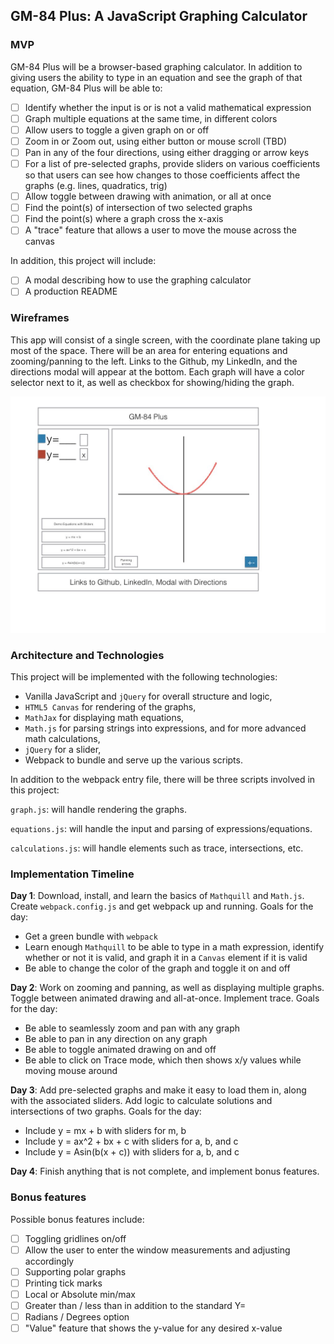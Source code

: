 ## GM-84 Plus: A JavaScript Graphing Calculator

### MVP

GM-84 Plus will be a browser-based graphing calculator. In addition to giving users the ability to type in an equation and see the graph of that equation, GM-84 Plus will be able to:

- [ ] Identify whether the input is or is not a valid mathematical expression
- [ ] Graph multiple equations at the same time, in different colors
- [ ] Allow users to toggle a given graph on or off
- [ ] Zoom in or Zoom out, using either button or mouse scroll (TBD)
- [ ] Pan in any of the four directions, using either dragging or arrow keys
- [ ] For a list of pre-selected graphs, provide sliders on various coefficients so that users can see how changes to those coefficients affect the graphs (e.g. lines, quadratics, trig)
- [ ] Allow toggle between drawing with animation, or all at once
- [ ] Find the point(s) of intersection of two selected graphs
- [ ] Find the point(s) where a graph cross the x-axis
- [ ] A "trace" feature that allows a user to move the mouse across the canvas

In addition, this project will include:

- [ ] A modal describing how to use the graphing calculator
- [ ] A production README

### Wireframes

This app will consist of a single screen, with the coordinate plane taking up most of the space. There will be an area for entering equations and zooming/panning to the left. Links to the Github, my LinkedIn, and the directions modal will appear at the bottom. Each graph will have a color selector next to it, as well as checkbox for showing/hiding the graph.

![wireframes](https://github.com/gmichnikov/gm-84-plus/blob/master/wireframes/wireframes.001.jpeg)

### Architecture and Technologies

This project will be implemented with the following technologies:

- Vanilla JavaScript and `jQuery` for overall structure and logic,
- `HTML5 Canvas` for rendering of the graphs,
- `MathJax` for displaying math equations,
- `Math.js` for parsing strings into expressions, and for more advanced math calculations,
- `jQuery` for a slider,
- Webpack to bundle and serve up the various scripts.

In addition to the webpack entry file, there will be three scripts involved in this project:

`graph.js`: will handle rendering the graphs.

`equations.js`: will handle the input and parsing of expressions/equations.

`calculations.js`: will handle elements such as trace, intersections, etc.


### Implementation Timeline


**Day 1**: Download, install, and learn the basics of `Mathquill` and `Math.js`. Create `webpack.config.js` and get webpack up and running. Goals for the day:

- Get a green bundle with `webpack`
- Learn enough `Mathquill` to be able to type in a math expression, identify whether or not it is valid, and graph it in a `Canvas` element if it is valid
- Be able to change the color of the graph and toggle it on and off


**Day 2**: Work on zooming and panning, as well as displaying multiple graphs. Toggle between animated drawing and all-at-once. Implement trace. Goals for the day:

- Be able to seamlessly zoom and pan with any graph
- Be able to pan in any direction on any graph
- Be able to toggle animated drawing on and off
- Be able to click on Trace mode, which then shows x/y values while moving mouse around


**Day 3**: Add pre-selected graphs and make it easy to load them in, along with the associated sliders. Add logic to calculate solutions and intersections of two graphs. Goals for the day:

- Include y = mx + b with sliders for m, b
- Include y = ax^2 + bx + c with sliders for a, b, and c
- Include y = Asin(b(x + c)) with sliders for a, b, and c


**Day 4**: Finish anything that is not complete, and implement bonus features.

### Bonus features

Possible bonus features include:

- [ ] Toggling gridlines on/off
- [ ] Allow the user to enter the window measurements and adjusting accordingly
- [ ] Supporting polar graphs
- [ ] Printing tick marks
- [ ] Local or Absolute min/max
- [ ] Greater than / less than in addition to the standard Y=
- [ ] Radians / Degrees option
- [ ] "Value" feature that shows the y-value for any desired x-value
